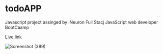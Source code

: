 # todoAPP

Javascript project assinged by iNeuron Full Stacj JavaScript web developer BootCaamp

[Live link](https://z-todoapp.netlify.app/)

![Screenshot (389)](https://user-images.githubusercontent.com/110910838/214799649-6be6fbf0-1d68-4f9e-a919-fc5f3201f75c.png)

